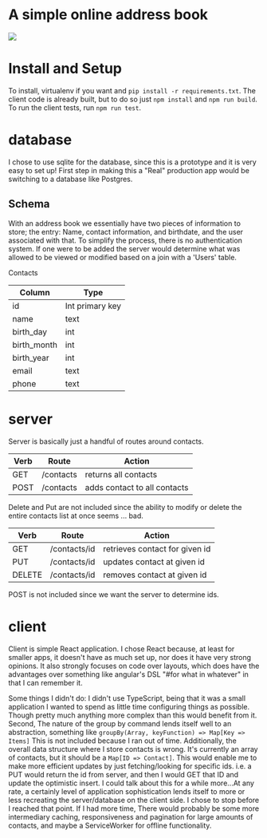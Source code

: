 # A simple online address book

  <img src=".addrssr.png"></img>


# Install and Setup
  To install, virtualenv if you want and `pip install -r requirements.txt`.  The client code is already
  built, but to do so just `npm install` and `npm run build`.  To run the client tests, run `npm run test`.

# database
  I chose to use sqlite for the database, since this is a prototype and it is
  very easy to set up!  First step in making this a "Real" production app would
  be switching to a database like Postgres.

## Schema
  With an address book we essentially have two pieces of information to store;
  the entry: Name, contact information, and birthdate, and the user associated with
  that. To simplify the process, there is no authentication system. If one were
  to be added the server would determine what was allowed to be viewed or
  modified based on a join with a 'Users' table.

  Contacts

  Column | Type
  ----|---------
  id | Int primary key
  name | text
  birth_day | int
  birth_month | int
  birth_year | int
  email | text
  phone | text


# server
  Server is basically just a handful of routes around contacts.

  Verb | Route | Action
  -----|-------|-------
  GET | /contacts | returns all contacts
  POST | /contacts | adds contact to all contacts

  Delete and Put are not included since the ability to modify or delete the
  entire contacts list at once seems ... bad.


  Verb | Route | Action
  -----|-------|------
  GET | /contacts/id | retrieves contact for given id
  PUT | /contacts/id | updates contact at given id
  DELETE | /contacts/id | removes contact at given id

  POST is not included since we want the server to determine ids.

# client
  Client is simple React application.  I chose React because, at least for smaller
  apps, it doesn't have as much set up, nor does it have very strong opinions. It
  also strongly focuses on code over layouts, which does have the advantages over
  something like angular's DSL "#for what in whatever" in that I can remember it.

  Some things I didn't do:  I didn't use TypeScript, being that it was a small
  application I wanted to spend as little time configuring things as possible.  
  Though pretty much anything more complex than this would benefit from it.  Second,
  The nature of the group by command lends itself well to an abstraction, something like
    `groupBy(Array, keyFunction) => Map[Key => Items]`
  This is not included because I ran out of time.  Additionally, the overall
  data structure where I store contacts is wrong.  It's currently an array of
  contacts, but it should be a `Map[ID => Contact]`.  This would enable me to
  make more efficient updates by just fetching/looking for specific ids.  i.e. a PUT
  would return the id from server, and then I would GET that ID and update
  the optimistic insert.
  I could talk about this for a while more...At any rate, a certainly level of
  application sophistication lends itself to more or less recreating the server/database
  on the client side.  I chose to stop before I reached that point.  If I had more time,
  There would probably be some more intermediary caching, responsiveness and pagination
  for large amounts of contacts, and maybe a ServiceWorker for offline functionality.
